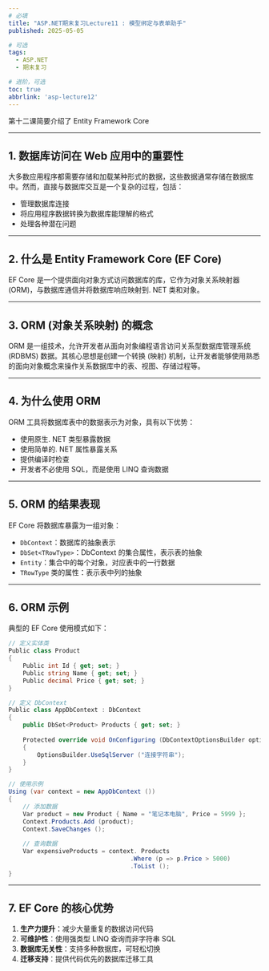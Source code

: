 ```yaml
---
# 必填
title: "ASP.NET期末复习Lecture11 : 模型绑定与表单助手"
published: 2025-05-05

# 可选
tags:
  - ASP.NET 
  - 期末复习

# 进阶，可选
toc: true
abbrlink: 'asp-lecture12'
---
```


第十二课简要介绍了 Entity Framework Core

---
## 1. 数据库访问在 Web 应用中的重要性

大多数应用程序都需要存储和加载某种形式的数据，这些数据通常存储在数据库中。然而，直接与数据库交互是一个复杂的过程，包括：
- 管理数据库连接
- 将应用程序数据转换为数据库能理解的格式
- 处理各种潜在问题
---
## 2. 什么是 Entity Framework Core (EF Core)

EF Core 是一个提供面向对象方式访问数据库的库，它作为对象关系映射器 (ORM)，与数据库通信并将数据库响应映射到. NET 类和对象。

---
## 3. ORM (对象关系映射) 的概念

ORM 是一组技术，允许开发者从面向对象编程语言访问关系型数据库管理系统 (RDBMS) 数据。其核心思想是创建一个转换 (映射) 机制，让开发者能够使用熟悉的面向对象概念来操作关系数据库中的表、视图、存储过程等。

---
## 4. 为什么使用 ORM

ORM 工具将数据库表中的数据表示为对象，具有以下优势：
- 使用原生. NET 类型暴露数据
- 使用简单的. NET 属性暴露关系
- 提供编译时检查
- 开发者不必使用 SQL，而是使用 LINQ 查询数据
---
## 5. ORM 的结果表现

EF Core 将数据库暴露为一组对象：
- `DbContext`：数据库的抽象表示
- `DbSet<TRowType>`：DbContext 的集合属性，表示表的抽象
- `Entity`：集合中的每个对象，对应表中的一行数据
- `TRowType` 类的属性：表示表中列的抽象
---
## 6. ORM 示例

典型的 EF Core 使用模式如下：

```csharp
// 定义实体类
Public class Product
{
    Public int Id { get; set; }
    Public string Name { get; set; }
    Public decimal Price { get; set; }
}

// 定义 DbContext
Public class AppDbContext : DbContext
{
    public DbSet<Product> Products { get; set; }
    
    Protected override void OnConfiguring (DbContextOptionsBuilder optionsBuilder)
    {
        OptionsBuilder.UseSqlServer ("连接字符串");
    }
}

// 使用示例
Using (var context = new AppDbContext ())
{
    // 添加数据
    Var product = new Product { Name = "笔记本电脑", Price = 5999 };
    Context.Products.Add (product);
    Context.SaveChanges ();
    
    // 查询数据
    Var expensiveProducts = context. Products
                                  .Where (p => p.Price > 5000)
                                  .ToList ();
}
```

---
## 7. EF Core 的核心优势

1. **生产力提升**：减少大量重复的数据访问代码
2. **可维护性**：使用强类型 LINQ 查询而非字符串 SQL
3. **数据库无关性**：支持多种数据库，可轻松切换
4. **迁移支持**：提供代码优先的数据库迁移工具


